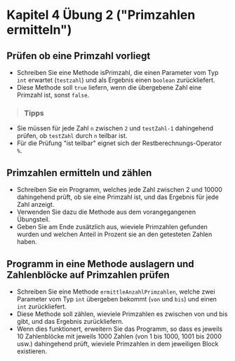 # Kapitel 4 Übung 2 ("Primzahlen ermitteln")

## Prüfen ob eine Primzahl vorliegt

* Schreiben Sie eine Methode isPrimzahl, die einen Parameter vom Typ ```int``` erwartet (```testzahl```) und als Ergebnis einen ```boolean``` zurückliefert.
* Diese Methode soll ```true``` liefern, wenn die übergebene Zahl eine Primzahl ist, sonst ```false```.

> ### Tipps
* Sie müssen für jede Zahl ```n``` zwischen ```2``` und ```testZahl-1``` dahingehend prüfen, ob ```testZahl``` durch ```n``` teilbar ist.
* Für die Prüfung "ist teilbar" eignet sich der Restberechnungs-Operator ```%```.

## Primzahlen ermitteln und zählen

* Schreiben Sie ein Programm, welches jede Zahl zwischen 2 und 10000 dahingehend prüft, ob sie eine Primzahl ist, und das Ergebnis für jede Zahl anzeigt.
* Verwenden Sie dazu die Methode aus dem vorangegangenen Übungsteil.
* Geben Sie am Ende zusätzlich aus, wieviele Primzahlen gefunden wurden und welchen Anteil in Prozent sie an den getesteten Zahlen haben.

## Programm in eine Methode auslagern und Zahlenblöcke auf Primzahlen prüfen

* Schreiben Sie eine Methode ```ermittleAnzahlPrimzahlen```, welche zwei Parameter vom Typ ```int``` übergeben bekommt (```von``` und ```bis```) und einen ```int``` zurückliefert.
* Diese Methode soll zählen, wieviele Primzahlen es zwischen von und bis gibt, und das Ergebnis zurückliefern.
* Wenn dies funktionert, erweitern Sie das Programm, so dass es jeweils 10 Zahlenblöcke mit jeweils 1000 Zahlen (von 1 bis
1000, 1001 bis 2000 usw.) dahingehend prüft, wieviele Primzahlen in dem jeweiligen Block existieren.

